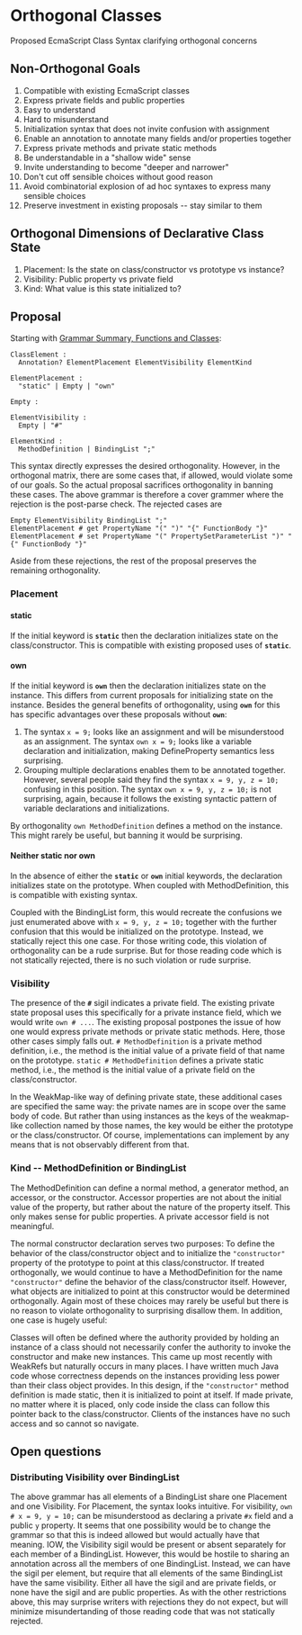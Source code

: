 # Orthogonal Classes
Proposed EcmaScript Class Syntax clarifying orthogonal concerns

## Non-Orthogonal Goals
  1. Compatible with existing EcmaScript classes
  1. Express private fields and public properties
  1. Easy to understand
  1. Hard to misunderstand
  1. Initialization syntax that does not invite confusion with assignment
  1. Enable an annotation to annotate many fields and/or properties together
  1. Express private methods and private static methods
  1. Be understandable in a "shallow wide" sense
  1. Invite understanding to become "deeper and narrower"
  1. Don't cut off sensible choices without good reason
  1. Avoid combinatorial explosion of ad hoc syntaxes to express many sensible choices
  1. Preserve investment in existing proposals -- stay similar to them
  
## Orthogonal Dimensions of Declarative Class State
  1. Placement: Is the state on class/constructor vs prototype vs instance?
  1. Visibility: Public property vs private field
  1. Kind: What value is this state initialized to?
  
## Proposal

Starting with [Grammar Summary, Functions and 
Classes](https://www.ecma-international.org/ecma-262/7.0/#sec-functions-and-classes):

```
ClassElement :
  Annotation? ElementPlacement ElementVisibility ElementKind
  
ElementPlacement :
  "static" | Empty | "own"
  
Empty :

ElementVisibility :
  Empty | "#"
  
ElementKind :
  MethodDefinition | BindingList ";"
```

This syntax directly expresses the desired orthogonality. However, in the orthogonal matrix, there are some cases that, if allowed, would violate some of our goals. So the actual proposal sacrifices orthogonality in banning these cases. The above grammar is therefore a cover grammer where the rejection is the post-parse check. The rejected cases are

```
Empty ElementVisibility BindingList ";"
ElementPlacement # get PropertyName "(" ")" "{" FunctionBody "}"
ElementPlacement # set PropertyName "(" PropertySetParameterList ")" "{" FunctionBody "}"
```
Aside from these rejections, the rest of the proposal preserves the remaining orthogonality.


### Placement

#### static

If the initial keyword is **`static`** then the declaration initializes state on  the class/constructor. This is compatible with existing proposed uses of **`static`**.

#### own

If the initial keyword is **`own`** then the declaration initializes state on the instance. This differs from current proposals for initializing state on the instance. Besides the general benefits of orthogonality, using **`own`** for this has specific advantages over these proposals without **`own`**:
  1. The syntax `x = 9;` looks like an assignment and will be misunderstood as an assignment. The syntax `own x = 9;` looks like a variable declaration and initialization, making DefineProperty semantics less surprising.
  1. Grouping multiple declarations enables them to be annotated together. However, several people said they find the syntax `x = 9, y, z = 10;` confusing in this position. The syntax `own x = 9, y, z = 10;` is not surprising, again, because it follows the existing syntactic pattern of variable declarations and initializations.

By orthogonality `own MethodDefinition` defines a method on the instance. This might rarely be useful, but banning it would be surprising.

#### Neither static nor own

In the absence of either the **`static`** or **`own`** initial keywords, the declaration initializes state on the prototype. When coupled with MethodDefinition, this is compatible with existing syntax. 

Coupled with the BindingList form, this would recreate the confusions we just enumerated above with `x = 9, y, z = 10;` together with the further confusion that this would be initialized on the prototype. Instead, we statically reject this one case. For those writing code, this violation of orthogonality can be a rude surprise. But for those reading code which is not statically rejected, there is no such violation or rude surprise.

### Visibility

The presence of the **`#`** sigil indicates a private field. The existing private state proposal uses this specifically for a private instance field, which we would write `own # ...`. The existing proposal postpones the issue of how one would express private methods or private static methods. Here, those other cases simply falls out. `# MethodDefinition` is a private method definition, i.e., the method is the initial value of a private field of that name on the prototype. `static # MethodDefinition` defines a private static method, i.e., the method is the initial value of a private field on the class/constructor.

In the WeakMap-like way of defining private state, these additional cases are specified the same way: the private names are in scope over the same body of code. But rather than using instances as the keys of the weakmap-like collection named by those names, the key would be either the prototype or the class/constructor. Of course, implementations can implement by any means that is not observably different from that.

### Kind -- MethodDefinition or BindingList

The MethodDefinition can define a normal method, a generator method, an accessor, or the constructor. Accessor properties are not about the initial value of the property, but rather about the nature of the property itself. This only makes sense for public properties. A private accessor field is not meaningful.

The normal constructor declaration serves two purposes: To define the behavior of the class/constructor object and to initialize the `"constructor"` property of the prototype to point at this class/constructor. If treated orthogonally, we would continue to have a MethodDefinition for the name `"constructor"` define the behavior of the class/constructor itself. However, what objects are initialized to point at this constructor would be determined orthogonally. Again most of these choices may rarely be useful but there is no reason to violate orthogonality to surprising disallow them. In addition, one case is hugely useful:

Classes will often be defined where the authority provided by holding an instance of a class should not necessarily confer the authority to invoke the constructor and make new instances. This came up most recently with WeakRefs but naturally occurs in many places. I have written much Java code whose correctness depends on the instances providing less power than their class object provides. In this design, if the `"constructor"` method definition is made static, then it is initialized to point at itself. If made private, no matter where it is placed, only code inside the class can follow this pointer back to the class/constructor. Clients of the instances have no such access and so cannot so navigate.

## Open questions

### Distributing Visibility over BindingList

The above grammar has all elements of a BindingList share one Placement and one Visibility. For Placement, the syntax looks intuitive. For visibility, `own # x = 9, y = 10;` can be misunderstood as declaring a private `#x` field and a public `y` property. It seems that one possibility would be to change the grammar so that this is indeed allowed but would actually have that meaning. IOW, the Visibility sigil would be present or absent separately for each member of a BindingList. However, this would be hostile to sharing an annotation across all the members of one BindingList. Instead, we can have the sigil per element, but require that all elements of the same BindingList have the same visibility. Either all have the sigil and are private fields, or none have the sigil and are public properties. As with the other restrictions above, this may surprise writers with rejections they do not expect, but will minimize misundertanding of those reading code that was not statically rejected.

